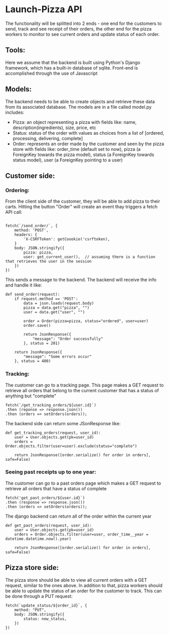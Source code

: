 # Launch-Pizza API

The functionality will be splitted into 2 ends - one end for the customers to send, track and see receipt of their orders, the other end for the pizza workers to monitor to see current orders and update status of each order. 

## Tools: 
Here we assume that the backend is built using Python's Django framework, which has a built-in database of sqlite. Front-end is accomplished through the use of Javascript

## Models: 
The backend needs to be able to create objects and retrieve these data from its associated database. The models are in a file called model.py includes:
- Pizza: an object representing a pizza with fields like: name, description(ingredients), size, price, etc
- Status: status of the order with values as choices from a list of [ordered, processing, delivering, complete]
- Order: represents an order made by the customer and seen by the pizza store with fields like: order_time (default set to now), pizza (a ForeignKey towards the pizza model), status (a ForeignKey towards status model), user (a ForeignKey pointing to a user)

## Customer side:

### Ordering:
From the client side of the customer, they will be able to add pizza to their carts. Hitting the button "Order" will create an event thay triggers a fetch API call:

```

fetch(`/send_order/`, {
    method: 'POST',
    headers: {
        'X-CSRFToken': getCoookie('csrftoken),
    }
    body: JSON.stringify({
        pizza: pizza,
        user: get_current_user(),  // assuming there is a function that retrieves the user in the session
    })
})

```

This sends a message to the backend. The backend will receive the info and handle it like:

```
def send_order(request):
    if request.method == 'POST':
        data = json.loads(request.body)
        pizza = data.get("pizza", "")
        user = data.get("user", "")

        order = Order(pizza=pizza, status="ordered", user=user)
        order.save()
        
        return JsonResponse({
            "message": "Order successfully"
        }, status = 201)
    
    return JsonResponse({
        "message": "Some errors occur"
    }, status = 400)

```

### Tracking:

The customer can go to a tracking page. This page makes a GET request to retrieve all orders that belong to the current customer that has a status of anything but "complete"

```
fetch(`/get_tracking_orders/${user.id}`)
.then (reponse => response.json())
.then (orders => setOrders(orders));
```

The backend side can return some JSonResponse like:

```
def get_tracking_orders(request, user_id):
    user = User.objects.get(pk=user_id)
    orders = Order.objects.filter(user=user).exclude(status="complete")

    return JsonResponse([order.serialize() for order in orders], safe=False)
```

### Seeing past receipts up to one year:

The customer can go to a past orders page which makes a GET request to retrieve all orders that have a status of complete

```
fetch('get_past_orders/${user.id}`)
.then (response => response.json())
.then (orders => setOrders(orders));

```

The django backend can return all of the order within the current year

```
def get_past_orders(request, user_id):
    user = User.objects.get(pk=user_id)
    orders = Order.objects.filter(user=user, order_time__year = datetime.datetime.now().year)

    return JsonResponse([order.serialize() for order in orders], safe=False)
```

## Pizza store side:

The pizza store should be able to view all current orders with a GET request, similar to the ones above. In addition to that, pizza workers should be able to update the status of an order for the customer to track. This can be done through a PUT request:

```
fetch(`update_status/${order_id}`, {
    method: "PUT",
    body: JSON.stringify({
        status: new_status,
    })
})

```